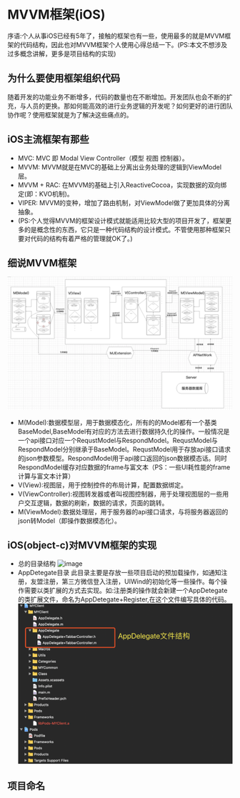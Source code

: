 # MVVM框架(iOS)
序语:个人从事iOS已经有5年了，接触的框架也有一些，使用最多的就是MVVM框架的代码结构，因此也对MVVM框架个人使用心得总结一下。(PS:本文不想涉及过多概念讲解，更多是项目结构的实现)
## 为什么要使用框架组织代码
随着开发的功能业务不断增多，代码的数量也在不断增加。开发团队也会不断的扩充，与人员的更换。那如何能高效的进行业务逻辑的开发呢？如何更好的进行团队协作呢？使用框架就是为了解决这些痛点的。
## iOS主流框架有那些
* MVC: MVC 即 Modal View Controller（模型 视图 控制器）。
* MVVM: MVVM就是在MVC的基础上分离出业务处理的逻辑到ViewModel层。
* MVVM + RAC: 在MVVM的基础上引入ReactiveCocoa，实现数据的双向绑定(即：KVO机制)。
* VIPER: MVVM的变种，增加了路由机制，对ViewModel做了更加具体的分离抽象。
* (PS:个人觉得MVVM的框架设计模式就能适用比较大型的项目开发了，框架更多的是概念性的东西，它只是一种代码结构的设计模式。不管使用那种框架只要对代码的结构有着严格的管理就OK了。)

## 细说MVVM框架
![image](https://raw.githubusercontent.com/YoffieYF/Yoffie/master/image/WechatIMG175.png)

* M(Model):数据模型层，用于数据模态化，所有的的Model都有一个基类BaseModel,BaseModel有对应的方法去进行数据持久化的操作。一般情况是一个api接口对应一个RequstModel与RespondModel。RequstModel与RespondModel分别继承于BaseModel。RequstModel用于存放api接口请求的json参数模型。RespondModel用于api接口返回的json数据模态话。同时RespondModel缓存对应数据的frame与富文本（PS：一些UI耗性能的frame计算与富文本计算）
* V(View):视图层，用于控制控件的布局计算，配置数据绑定。
* V(ViewController):视图转发器或者叫视图控制器，用于处理视图层的一些用户交互逻辑，数据的刷新，数据的请求，页面的跳转。
* M(ViewModel):数据处理层，用于服务器的api接口请求，与将服务器返回的json转Model（即操作数据模态化）。

## iOS(object-c)对MVVM框架的实现
* 总的目录结构
![image](https://raw.githubusercontent.com/YoffieYF/Yoffie/master/image/MVVMMVVM总目录结构.png)
* AppDetegate目录
此目录主要是存放一些项目启动的预加载操作，如通知注册，友盟注册，第三方微信登入注册，UIWind的初始化等一些操作。每个操作需要以类扩展的方式去实现。如:注册类的操作就会新建一个AppDetegate的类扩展文件，命名为AppDetegate+Register,在这个文件编写具体的代码。
![image](https://raw.githubusercontent.com/YoffieYF/Yoffie/master/image/AppDelegate文件结构.png)




## 项目命名

